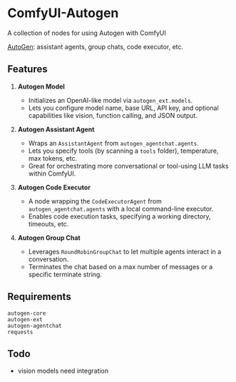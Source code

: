 # ComfyUI-Autogen
A collection of nodes for using Autogen with ComfyUI 

[AutoGen](https://github.com/microsoft/AutoGen): assistant agents, group chats, code executor, etc.

## Features

1. **Autogen Model**  
   - Initializes an OpenAI-like model via `autogen_ext.models`.  
   - Lets you configure model name, base URL, API key, and optional capabilities like vision, function calling, and JSON output.

2. **Autogen Assistant Agent**  
   - Wraps an `AssistantAgent` from `autogen_agentchat.agents`.  
   - Lets you specify tools (by scanning a `tools` folder), temperature, max tokens, etc.  
   - Great for orchestrating more conversational or tool-using LLM tasks within ComfyUI.

3. **Autogen Code Executor**  
   - A node wrapping the `CodeExecutorAgent` from `autogen_agentchat.agents` with a local command-line executor.  
   - Enables code execution tasks, specifying a working directory, timeouts, etc.

4. **Autogen Group Chat**  
   - Leverages `RoundRobinGroupChat` to let multiple agents interact in a conversation.  
   - Terminates the chat based on a max number of messages or a specific terminate string.

## Requirements

```text
autogen-core
autogen-ext
autogen-agentchat
requests
```

## Todo
- vision models need integration
